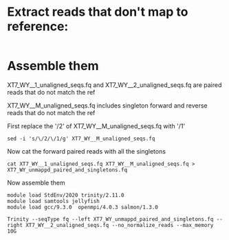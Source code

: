 # Extract reads that don't map to reference:
```
```
# Assemble them

XT7_WY__1_unaligned_seqs.fq and XT7_WY__2_unaligned_seqs.fq are paired reads that do not match the ref

XT7_WY__M_unaligned_seqs.fq includes singleton forward and reverse reads that do not match the ref

First replace the '/2' of XT7_WY__M_unaligned_seqs.fq with '/1'
```
sed -i 's/\/2/\/1/g' XT7_WY__M_unaligned_seqs.fq
```
Now cat the forward paired reads with all the singletons
```
cat XT7_WY__1_unaligned_seqs.fq XT7_WY__M_unaligned_seqs.fq > XT7_WY_unmappd_paired_and_singletons.fq
```
Now assemble them
```
module load StdEnv/2020 trinity/2.11.0
module load samtools jellyfish 
module load gcc/9.3.0  openmpi/4.0.3 salmon/1.3.0

Trinity --seqType fq --left XT7_WY_unmappd_paired_and_singletons.fq --right XT7_WY__2_unaligned_seqs.fq --no_normalize_reads --max_memory 10G
```
